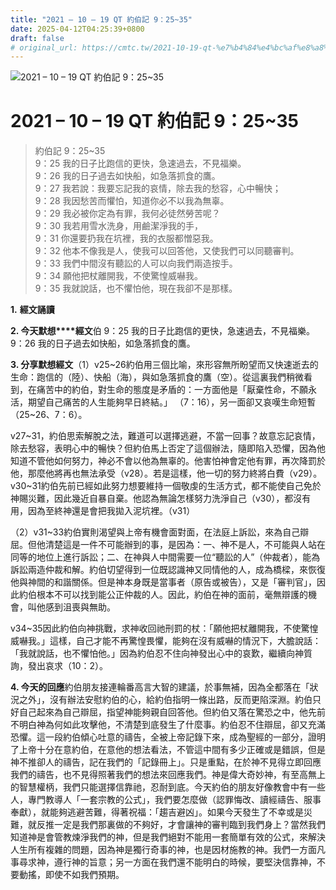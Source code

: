 ```yaml
---
title: "2021 – 10 – 19 QT 約伯記 9：25~35"
date: 2025-04-12T04:25:39+0800
draft: false
# original_url: https://cmtc.tw/2021-10-19-qt-%e7%b4%84%e4%bc%af%e8%a8%98-9%ef%bc%9a2535
---
```


![2021 – 10 – 19 QT 約伯記 9：25\~35](/images/qt.jpg   "2021 – 10 – 19 QT 約伯記 9：25\~35")

# 2021 – 10 – 19 QT 約伯記 9：25\~35

> 約伯記 9：25\~35  
> 9：25 我的日子比跑信的更快，急速過去，不見福樂。  
> 9：26 我的日子過去如快船，如急落抓食的鷹。  
> 9：27 我若說：我要忘記我的哀情，除去我的愁容，心中暢快；  
> 9：28 我因愁苦而懼怕，知道你必不以我為無辜。  
> 9：29 我必被你定為有罪，我何必徒然勞苦呢？  
> 9：30 我若用雪水洗身，用鹼潔淨我的手，  
> 9：31 你還要扔我在坑裡，我的衣服都憎惡我。  
> 9：32 他本不像我是人，使我可以回答他，又使我們可以同聽審判。  
> 9：33 我們中間沒有聽訟的人可以向我們兩造按手。  
> 9：34 願他把杖離開我，不使驚惶威嚇我。  
> 9：35 我就說話，也不懼怕他，現在我卻不是那樣。

**1.** **經文誦讀**

**2. 今天默想****經文**伯 9：25 我的日子比跑信的更快，急速過去，不見福樂。  
9：26 我的日子過去如快船，如急落抓食的鷹。

**3. 分享默想經文**（1）v25\~26約伯用三個比喻，來形容無所盼望而又快速逝去的生命：跑信的（陸）、快船（海），與如急落抓食的鷹（空）。從這裏我們稍微看到，在痛苦中的約伯，對生命的態度是矛盾的：一方面他是「厭棄性命，不願永活，期望自己痛苦的人生能夠早日終結。」 （7：16），另一面卻又哀嘆生命短暫 （25\~26、7：6）。

v27\~31，約伯思索解脫之法，難道可以選擇逃避，不當一回事？故意忘記哀情，除去愁容，表明心中的暢快？但約伯馬上否定了這個辦法，隨即陷入恐懼，因為他知道不管他如何努力，神必不會以他為無辜的。他害怕神會定他有罪，再次降罰於他，那麼他將再也無法承受（v28）。若是這樣，他一切的努力終將白費（v29）。v30\~31約伯先前已經如此努力想要維持一個敬虔的生活方式，都不能使自己免於神賜災難，因此幾近自暴自棄。他認為無論怎樣努力洗淨自己（v30），都沒有用，因為至終神還是會把我拋入泥坑裡。（v31）

（2）v31\~33約伯實則渴望與上帝有機會面對面，在法庭上訴訟，來為自己辯屈。但他清楚這是一件不可能辦到的事，是因為：一、神不是人，不可能與人站在同等的地位上進行訴訟；二、在神與人中間需要一位“聽訟的人”（仲裁者），能為訴訟兩造仲裁和解。約伯切望得到一位既認識神又同情他的人，成為橋樑，來恢復他與神間的和諧關係。但是神本身既是當事者（原告或被告），又是「審判官」，因此約伯根本不可以找到能公正仲裁的人。因此，約伯在神的面前，毫無辯護的機會，叫他感到沮喪與無助。

v34\~35因此約伯向神挑戰，求神收回祂刑罰的杖：「願他把杖離開我，不使驚惶威嚇我。」這樣，自己才能不再驚惶畏懼，能夠在沒有威嚇的情況下，大膽說話：「我就說話，也不懼怕他。」因為約伯忍不住向神發出心中的哀歎，繼續向神質詢，發出哀求（10：2）。

**4. 今天的回應**約伯朋友接連輪番高言大智的建議，於事無補，因為全都落在「狀況之外」，沒有辦法安慰約伯的心，給約伯指明一條出路，反而更陷深淵。約伯只好自己起來為自己辯屈，指望神能夠親自回答他。但約伯又落在驚恐之中，他先前不明白神為何如此攻擊他，不清楚到底發生了什麼事。約伯忍不住辯屈，卻又充滿恐懼。這一段約伯傾心吐意的禱告，全被上帝記錄下來，成為聖經的一部分，證明了上帝十分在意約伯，在意他的想法看法，不管這中間有多少正確或是錯誤，但是神不推卻人的禱告，記在我們的「記錄冊上」。只是重點，在於神不見得立即回應我們的禱告，也不見得照著我們的想法來回應我們。神是偉大奇妙神，有至高無上的智慧權柄，我們只能選擇信靠祂，忍耐到底。今天約伯的朋友好像教會中有一些人，專門教導人「一套宗教的公式」，我們要怎麼做（認罪悔改、讀經禱告、服事奉獻），就能夠逃避苦難，得著祝福：「趨吉避凶」。如果今天發生了不幸或是災難，就反推一定是我們那裏做的不夠好，才會讓神的審判臨到我們身上？當然我們知道神是會管教煉淨我們的神，但是我們絕對不能用一套簡單有效的公式，來解決人生所有複雜的問題，因為神是獨行奇事的神，也是因材施教的神。我們一方面凡事尋求神，遵行神的旨意；另一方面在我們還不能明白的時候，要堅決信靠神，不要動搖，即使不如我們預期。